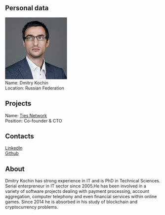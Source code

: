 ## Personal data
![dmitry kochin photo](photo/dmitry_kochin.jpg)  
Name:   Dmitry Kochin  
Location: Russian Federation      
## Projects 
Name: [Ties Network](../projects/ties_network.md)  
Position: Co-founder & CTO     
## Contacts
[LinkedIn](https://www.linkedin.com/in/kochin/)    
[Github](https://github.com/dukei)  
## About
Dmitry Kochin has strong experience in IT and is PhD in Technical Sciences. Serial enterpreneur in IT sector since 2005.He has been involved in a variety of software projects dealing with payment processing, account aggregation, computer telephony and even financial services within online games. Since 2014 he is absorbed in his study of blockchain and cryptocurrency problems.
